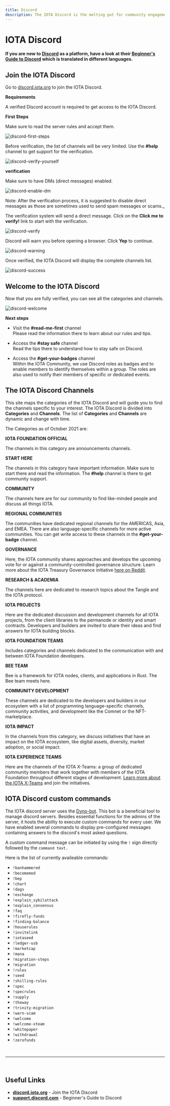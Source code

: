 ```yaml
---
title: Discord
description: The IOTA Discord is the melting pot for community engagement. Most of the IOTA members are active here. Join a welcoming and vibrant community and chat about everything related to the project.
---
```


# IOTA Discord

**If you are new to [Discord](https://discord.iota.org/) as a platform, have a look at their [Beginner's Guide to Discord](https://support.discord.com/hc/en-us/articles/360045138571-Beginner-s-Guide-to-Discord) which is translated in different languages.**

## Join the IOTA Discord

Go to [discord.iota.org](https://discord.iota.org) to join the IOTA Discord.

**Requirements**

A verified Discord account is required to get access to the IOTA Discord.

**First Steps**

Make sure to read the server rules and accept them.

![discord-first-steps](/img/participate/discord/first_steps_discord_1.png)

Before verification, the list of channels will be very limited. Use the **#help** channel to get support for the verification.

![discord-verify-yourself](/img/participate/discord/verify_yourself_discord_2.png)

**verification**

Make sure to have DMs (direct messages) enabled.

![discord-enable-dm](/img/participate/discord/enable_dm_discord_3.png)

Note: After the verification process, it is suggested to disable direct messages as those are sometimes used to send spam messages or scams._

The verification system will send a direct message. Click on the **Click me to verify!** link to start with the verification.

![discord-verify](/img/participate/discord/verify_click_discord_4.png)

Discord will warn you before opening a browser. Click **Yep** to continue.

![discord-warning](/img/participate/discord/warning_discord_5.png)

Once verified, the IOTA Discord will display the complete channels list.

![discord-success](/img/participate/discord/success_discord_6.png)

## Welcome to the IOTA Discord

Now that you are fully verified, you can see all the categories and channels.

![discord-welcome](/img/participate/discord/welcome_discord_7.png)

**Next steps**

- Visit the **#read-me-first** channel<br/>
  Please read the information there to learn about our rules and tips.

- Access the **#stay safe** channel<br/>
  Read the tips there to understand how to stay safe on Discord.

- Access the **#get-your-badges** channel<br/>
  Within the IOTA Community, we use Discord roles as badges and to enable members to identify themselves within a group. The roles are also used to notify their members of specific or dedicated events.

## The IOTA Discord Channels

This site maps the categories of the IOTA Discord and will guide you to find the channels specific to your interest. The IOTA Discord is divided into **Categories** and **Channels**. The list of **Categories** and **Channels** are dynamic and change with time.

The Categories as of October 2021 are:

**IOTA FOUNDATION OFFICIAL**

The channels in this category are announcements channels.

**START HERE**

The channels in this category have important information. Make sure to start there and read the information. The **#help** channel is there to get community support.

**COMMUNITY**

The channels here are for our community to find like-minded people and discuss all things IOTA.

**REGIONAL COMMUNITIES**

The communities have dedicated regional channels for the AMERICAS, Asia, and EMEA. There are also language-specific channels for more active communities. You can get write access to these channels in the **#get-your-badge** channel.

**GOVERNANCE**

Here, the IOTA community shares approaches and develops the upcoming vote for or against a community-controlled governance structure. Learn more about the IOTA Treasury Governance initiative [here on Reddit](https://www.reddit.com/r/Iota/comments/ondz3u/iota_treasury_governance_info_thread/).

**RESEARCH & ACADEMIA**

The channels here are dedicated to research topics about the Tangle and the IOTA protocol.

**IOTA PROJECTS**

Here are the dedicated discussion and development channels for all IOTA projects, from the client libraries to the permanode or identity and smart contracts. Developers and builders are invited to share their ideas and find answers for IOTA building blocks.

**IOTA FOUNDATION TEAMS**

Includes categories and channels dedicated to the communication with and between IOTA Foundation developers.

**BEE TEAM**

Bee is a framework for IOTA nodes, clients, and applications in Rust. The Bee team meets here.

**COMMUNITY DEVELOPMENT**

These channels are dedicated to the developers and builders in our ecosystem with a list of programming language-specific channels, community activities, and development like the Comnet or the NFT-marketplace.

**IOTA IMPACT**

In the channels from this category, we discuss initiatives that have an impact on the IOTA ecosystem, like digital assets, diversity, market adoption, or social impact.

**IOTA EXPERIENCE TEAMS**

Here are the channels of the IOTA X-Teams: a group of dedicated community members that work together with members of the IOTA Foundation throughout different stages of development. [Learn more about the IOTA X-Teams](https://blog.iota.org/iota-experience-team-the-first-year-recap/) and join the initiatives.

## IOTA Discord custom commands

The IOTA discord server uses the [Dyno-bot](https://dyno.gg/). This bot is a beneficial tool to manage discord servers. Besides essential functions for the admins of the server, it hosts the ability to execute custom commands for every user. We have enabled several commands to display pre-configured messages containing answers to the discord's most asked questions.

A custom command message can be initiated by using the `!` sign directly followed by the `command text.`

Here is the list of currently availeable commands:

- `!banhammered`
- `!becomemod`
- `!bep`
- `!chart`
- `!dags`
- `!exchange`
- `!explain_sybilattack`
- `!explain_consensus`
- `!faq`
- `!firefly-funds`
- `!finding-balance`
- `!houserules`
- `!invitelink`
- `!iotaseed`
- `!ledger-usb`
- `!marketcap`
- `!mana`
- `!migration-steps`
- `!migration`
- `!rules`
- `!seed`
- `!shilling-rules`
- `!spec`
- `!specrules`
- `!supply`
- `!theway`
- `!trinity-migration`
- `!warn-scam`
- `!welcome`
- `!welcome-xteam`
- `!whitepaper`
- `!withdrawal`
- `!zerofunds`



<br/>

---

<br/>

## Useful Links

- **[discord.iota.org](https://discord.iota.org)** - Join the IOTA Discord
- **[support.discord.com](https://support.discord.com/hc/en-us/articles/360045138571-Beginner-s-Guide-to-Discord)** - Beginner's Guide to Discord
